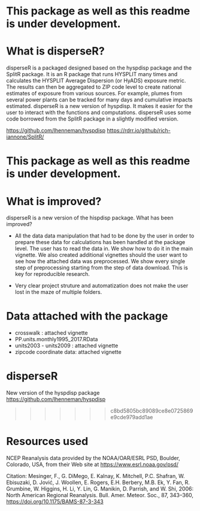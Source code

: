 
# This package as well as this readme is under development. 

# What is disperseR?


disperseR is a packaged designed based on the hyspdisp package and the SplitR package. It is an R package that runs HYSPLIT many times and calculates the HYSPLIT Average Dispersion (or HyADS) exposure metric. The results can then be aggregated to ZIP code level to create national estimates of exposure from various sources. For example, plumes from several power plants can be tracked for many days and cumulative impacts estimated. disperseR is a new version of hyspdisp. It makes it easier for the user to interact with the functions and computations. disperseR uses some code borrowed from the SplitR package in a slightly modified version.


https://github.com/lhenneman/hyspdisp https://rdrr.io/github/rich-iannone/SplitR/

# This package as well as this readme is under development. 

# What is improved? 

disperseR is a new version of the hispdisp package. What has been improved?

- All the data data manipulation that had to be done by the user in order to prepare these data for calculations has been handled at the package level. The user has to read the data in. We show how to do it in the main vignette. We also created additional vignettes should the user want to see how the attached data was preprocessed. We show every single step of preprocessing starting from the step of data download. This is key for reproducible research. 

- Very clear project struture and automatization does not make the user lost in the maze of multiple folders. 

# Data attached with the package 
- crosswalk : attached vignette 
- PP.units.monthly1995_2017.RData
- units2003 - units2009 : attached vignette 
- zipcode coordinate data: attached vignette 

# disperseR
New version of the hyspdisp package
https://github.com/lhenneman/hyspdisp
>>>>>>> c8bd5805bc89089ce8e0725869e9cde979add1ae


# Resources used
NCEP Reanalysis data provided by the NOAA/OAR/ESRL PSD, Boulder, Colorado, USA, from their Web site at https://www.esrl.noaa.gov/psd/

Citation: Mesinger, F., G. DiMego, E. Kalnay, K. Mitchell, P.C. Shafran, W. Ebisuzaki, D. Jović, J. Woollen, E. Rogers, E.H. Berbery, M.B. Ek, Y. Fan, R. Grumbine, W. Higgins, H. Li, Y. Lin, G. Manikin, D. Parrish, and W. Shi, 2006: North American Regional Reanalysis. Bull. Amer. Meteor. Soc., 87, 343–360, https://doi.org/10.1175/BAMS-87-3-343

